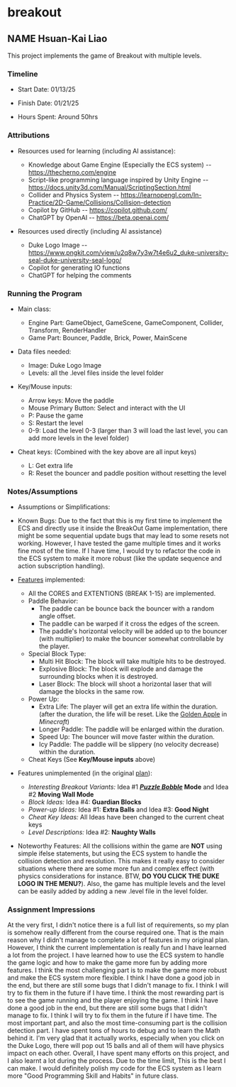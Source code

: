 # breakout
## NAME Hsuan-Kai Liao

This project implements the game of Breakout with multiple levels.

### Timeline

 * Start Date: 01/13/25

 * Finish Date: 01/21/25

 * Hours Spent: Around 50hrs



### Attributions

 * Resources used for learning (including AI assistance):
   * Knowledge about Game Engine (Especially the ECS system) -- https://thecherno.com/engine 
   * Script-like programming language inspired by Unity Engine -- https://docs.unity3d.com/Manual/ScriptingSection.html
   * Collider and Physics System -- https://learnopengl.com/In-Practice/2D-Game/Collisions/Collision-detection
   * Copilot by GitHub -- https://copilot.github.com/
   * ChatGPT by OpenAI -- https://beta.openai.com/
 
 * Resources used directly (including AI assistance)
   * Duke Logo Image -- https://www.pngkit.com/view/u2q8w7y3w7t4e6u2_duke-university-seal-duke-university-seal-logo/
   * Copilot for generating IO functions
   * ChatGPT for helping the comments

### Running the Program

 * Main class:
   * Engine Part: GameObject, GameScene, GameComponent, Collider, Transform, RenderHandler 
   * Game Part: Bouncer, Paddle, Brick, Power, MainScene

 * Data files needed:
   * Image: Duke Logo Image
   * Levels: all the .level files inside the level folder

 * Key/Mouse inputs: 
   * Arrow keys: Move the paddle
   * Mouse Primary Button: Select and interact with the UI
   * P: Pause the game
   * S: Restart the level
   * 0-9: Load the level 0-3 (larger than 3 will load the last level, you can add more levels in the level folder)

 * Cheat keys: (Combined with the key above are all input keys)
   * L: Get extra life
   * R: Reset the bouncer and paddle position without resetting the level

### Notes/Assumptions

 * Assumptions or Simplifications:

 * Known Bugs: Due to the fact that this is my first time to implement the ECS and directly use it inside the BreakOut Game implementation, there might be some sequential update bugs that may lead to some resets not working. However, I have tested the game multiple times and it works fine most of the time. If I have time, I would try to refactor the code in the ECS system to make it more robust (like the update sequence and action subscription handling).

 * [Features](https://courses.cs.duke.edu/compsci308/spring25/assign/01_game/requirements.php) implemented: 
   * All the CORES and EXTENTIONS (BREAK 1-15) are implemented.
   * Paddle Behavior:
     * The paddle can be bounce back the bouncer with a random angle offset.
     * The paddle can be warped if it cross the edges of the screen.
     * The paddle's horizontal velocity will be added up to the bouncer (with multiplier) to make the bouncer somewhat controllable by the player.
   * Special Block Type:
     * Multi Hit Block: The block will take multiple hits to be destroyed.
     * Explosive Block: The block will explode and damage the surrounding blocks when it is destroyed.
     * Laser Block: The block will shoot a horizontal laser that will damage the blocks in the same row.
   * Power Up:
     * Extra Life: The player will get an extra life within the duration. (after the duration, the life will be reset. Like the [Golden Apple](https://en.wikipedia.org/wiki/Golden_apple) in *Minecraft*)
     * Longer Paddle: The paddle will be enlarged within the duration.
     * Speed Up: The bouncer will move faster within the duration.
     * Icy Paddle: The paddle will be slippery (no velocity decrease) within the duration.
   * Cheat Keys (See **Key/Mouse inputs** above)

 * Features unimplemented (in the original [plan](doc/PLAN.md)):
   * *Interesting Breakout Variants:* Idea #1 ***[Puzzle Bobble](https://en.wikipedia.org/wiki/Puzzle_Bobble)* Mode** and Idea #2 **Moving Wall Mode**
   * *Block Ideas:* Idea #4: **Guardian Blocks**
   * *Power-up Ideas:* Idea #1: **Extra Balls** and Idea #3: **Good Night**
   * *Cheat Key Ideas:* All Ideas have been changed to the current cheat keys
   * *Level Descriptions:* Idea #2: **Naughty Walls**

 * Noteworthy Features: All the collisions within the game are **NOT** using simple ifelse statements, but using the ECS system to handle the collision detection and resolution. This makes it really easy to consider situations where there are some more fun and complex effect (with physics considerations for instance. BTW, **DO YOU CLICK THE DUKE LOGO IN THE MENU?**). Also, the game has multiple levels and the level can be easily added by adding a new .level file in the level folder.

### Assignment Impressions

At the very first, I didn't notice there is a full list of requirements, so my plan is somehow really different from the course required one. That is the main reason why I didn't manage to complete a lot of features in my original plan. However, I think the current implementation is really fun and I have learned a lot from the project. I have learned how to use the ECS system to handle the game logic and how to make the game more fun by adding more features. I think the most challenging part is to make the game more robust and make the ECS system more flexible. I think I have done a good job in the end, but there are still some bugs that I didn't manage to fix. I think I will try to fix them in the future if I have time. I think the most rewarding part is to see the game running and the player enjoying the game. I think I have done a good job in the end, but there are still some bugs that I didn't manage to fix. I think I will try to fix them in the future if I have time. The most important part, and also the most time-consuming part is the collision detection part. I have spent tons of hours to debug and to learn the Math behind it. I'm very glad that it actually works, especially when you click on the Duke Logo, there will pop out 15 balls and all of them will have physics impact on each other. Overall, I have spent many efforts on this project, and I also learnt a lot during the process. Due to the time limit, This is the best I can make. I would definitely polish my code for the ECS system as I learn more "Good Programming Skill and Habits" in future class.